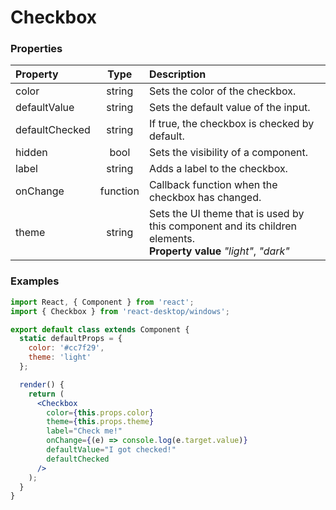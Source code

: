 # Checkbox

### Properties

Property            | Type         | Description
:------------------ | :-----------:| :----------
color               | string       | Sets the color of the checkbox.
defaultValue        | string       | Sets the default value of the input.
defaultChecked      | string       | If true, the checkbox is checked by default.
hidden              | bool         | Sets the visibility of a component.
label               | string       | Adds a label to the checkbox.
onChange            | function     | Callback function when the checkbox has changed.
theme               | string       | Sets the UI theme that is used by this component and its children elements.<br/>__Property value__ _"light"_, _"dark"_

### Examples

```jsx
import React, { Component } from 'react';
import { Checkbox } from 'react-desktop/windows';

export default class extends Component {
  static defaultProps = {
    color: '#cc7f29',
    theme: 'light'
  };

  render() {
    return (
      <Checkbox
        color={this.props.color}
        theme={this.props.theme}
        label="Check me!"
        onChange={(e) => console.log(e.target.value)}
        defaultValue="I got checked!"
        defaultChecked
      />
    );
  }
}
```
